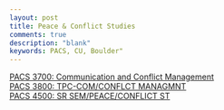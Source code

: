 ```yaml
---
layout: post
title: Peace & Conflict Studies
comments: true
description: "blank"
keywords: PACS, CU, Boulder"
---
```

<body>
	<div><a href="../pages/PACS-3700">PACS 3700: Communication and Conflict Management</a></div>
	<div><a href="../pages/PACS-3800">PACS 3800: TPC-COM/CONFLCT MANAGMNT</a></div>
	<div><a href="../pages/PACS-4500">PACS 4500: SR SEM/PEACE/CONFLICT ST</a></div>
</body>